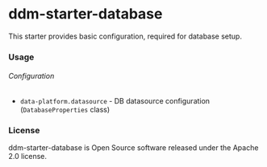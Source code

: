 # ddm-starter-database

This starter provides basic configuration, required for database setup.

### Usage
###### Configuration
* `data-platform.datasource` - DB datasource configuration (`DatabaseProperties` class)

### License
ddm-starter-database is Open Source software released under the Apache 2.0 license.
